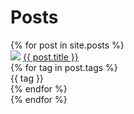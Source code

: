# Posts

<div class="post-row">
{% for post in site.posts %}
  <div class="post-front">
    <img class="post-front__image" src="{{ post.image }}">
    <a class="preview-title" href="{{ post.url }}">{{ post.title }}</a>
    <div class="tag-group"> 
      {% for tag in post.tags %}
      <div class="tag"><span class="tag-text">{{ tag }}</span></div>
      {% endfor %}
    </div>
  </div>
  {% endfor %}
</div>